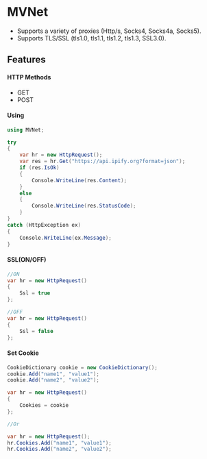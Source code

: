 # MVNet
- Supports a variety of proxies (Http/s, Socks4, Socks4a, Socks5).
- Supports TLS/SSL (tls1.0, tls1.1, tls1.2, tls1.3, SSL3.0).

## Features
#### HTTP Methods
- GET
- POST

#### Using
```csharp
using MVNet;

try
{
    var hr = new HttpRequest();
    var res = hr.Get("https://api.ipify.org?format=json");
    if (res.IsOk)
    {
        Console.WriteLine(res.Content);
    }
    else
    {
        Console.WriteLine(res.StatusCode);
    }
}
catch (HttpException ex)
{
    Console.WriteLine(ex.Message);
}
```

#### SSL(ON/OFF)
```csharp
//ON
var hr = new HttpRequest()
{
    Ssl = true
};

//OFF
var hr = new HttpRequest()
{
    Ssl = false
};
```
#### Set Cookie
```csharp
CookieDictionary cookie = new CookieDictionary();
cookie.Add("name1", "value1");
cookie.Add("name2", "value2");

var hr = new HttpRequest()
{
    Cookies = cookie
};

//Or

var hr = new HttpRequest();
hr.Cookies.Add("name1", "value1");
hr.Cookies.Add("name2", "value2");
```
